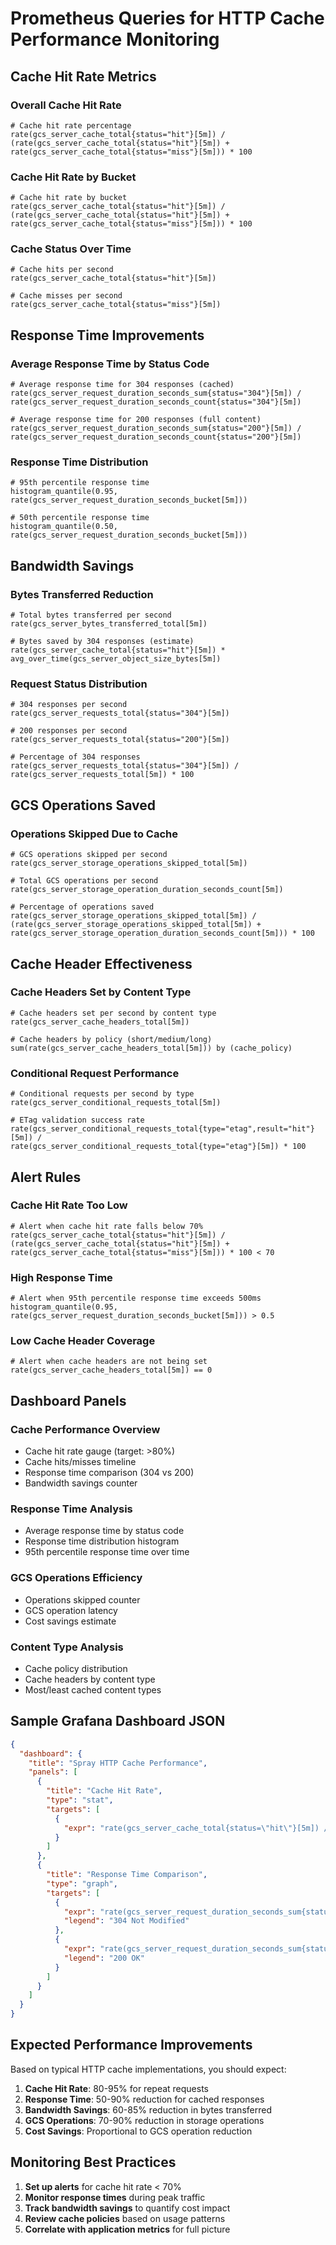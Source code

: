 # Prometheus Queries for HTTP Cache Performance Monitoring

## Cache Hit Rate Metrics

### Overall Cache Hit Rate
```promql
# Cache hit rate percentage
rate(gcs_server_cache_total{status="hit"}[5m]) / 
(rate(gcs_server_cache_total{status="hit"}[5m]) + rate(gcs_server_cache_total{status="miss"}[5m])) * 100
```

### Cache Hit Rate by Bucket
```promql
# Cache hit rate by bucket
rate(gcs_server_cache_total{status="hit"}[5m]) / 
(rate(gcs_server_cache_total{status="hit"}[5m]) + rate(gcs_server_cache_total{status="miss"}[5m])) * 100
```

### Cache Status Over Time
```promql
# Cache hits per second
rate(gcs_server_cache_total{status="hit"}[5m])

# Cache misses per second  
rate(gcs_server_cache_total{status="miss"}[5m])
```

## Response Time Improvements

### Average Response Time by Status Code
```promql
# Average response time for 304 responses (cached)
rate(gcs_server_request_duration_seconds_sum{status="304"}[5m]) / 
rate(gcs_server_request_duration_seconds_count{status="304"}[5m])

# Average response time for 200 responses (full content)
rate(gcs_server_request_duration_seconds_sum{status="200"}[5m]) / 
rate(gcs_server_request_duration_seconds_count{status="200"}[5m])
```

### Response Time Distribution
```promql
# 95th percentile response time
histogram_quantile(0.95, rate(gcs_server_request_duration_seconds_bucket[5m]))

# 50th percentile response time
histogram_quantile(0.50, rate(gcs_server_request_duration_seconds_bucket[5m]))
```

## Bandwidth Savings

### Bytes Transferred Reduction
```promql
# Total bytes transferred per second
rate(gcs_server_bytes_transferred_total[5m])

# Bytes saved by 304 responses (estimate)
rate(gcs_server_cache_total{status="hit"}[5m]) * 
avg_over_time(gcs_server_object_size_bytes[5m])
```

### Request Status Distribution
```promql
# 304 responses per second
rate(gcs_server_requests_total{status="304"}[5m])

# 200 responses per second
rate(gcs_server_requests_total{status="200"}[5m])

# Percentage of 304 responses
rate(gcs_server_requests_total{status="304"}[5m]) / 
rate(gcs_server_requests_total[5m]) * 100
```

## GCS Operations Saved

### Operations Skipped Due to Cache
```promql
# GCS operations skipped per second
rate(gcs_server_storage_operations_skipped_total[5m])

# Total GCS operations per second
rate(gcs_server_storage_operation_duration_seconds_count[5m])

# Percentage of operations saved
rate(gcs_server_storage_operations_skipped_total[5m]) / 
(rate(gcs_server_storage_operations_skipped_total[5m]) + rate(gcs_server_storage_operation_duration_seconds_count[5m])) * 100
```

## Cache Header Effectiveness

### Cache Headers Set by Content Type
```promql
# Cache headers set per second by content type
rate(gcs_server_cache_headers_total[5m])

# Cache headers by policy (short/medium/long)
sum(rate(gcs_server_cache_headers_total[5m])) by (cache_policy)
```

### Conditional Request Performance
```promql
# Conditional requests per second by type
rate(gcs_server_conditional_requests_total[5m])

# ETag validation success rate
rate(gcs_server_conditional_requests_total{type="etag",result="hit"}[5m]) / 
rate(gcs_server_conditional_requests_total{type="etag"}[5m]) * 100
```

## Alert Rules

### Cache Hit Rate Too Low
```promql
# Alert when cache hit rate falls below 70%
rate(gcs_server_cache_total{status="hit"}[5m]) / 
(rate(gcs_server_cache_total{status="hit"}[5m]) + rate(gcs_server_cache_total{status="miss"}[5m])) * 100 < 70
```

### High Response Time
```promql
# Alert when 95th percentile response time exceeds 500ms
histogram_quantile(0.95, rate(gcs_server_request_duration_seconds_bucket[5m])) > 0.5
```

### Low Cache Header Coverage
```promql
# Alert when cache headers are not being set
rate(gcs_server_cache_headers_total[5m]) == 0
```

## Dashboard Panels

### Cache Performance Overview
- Cache hit rate gauge (target: >80%)
- Cache hits/misses timeline
- Response time comparison (304 vs 200)
- Bandwidth savings counter

### Response Time Analysis
- Average response time by status code
- Response time distribution histogram
- 95th percentile response time over time

### GCS Operations Efficiency
- Operations skipped counter
- GCS operation latency
- Cost savings estimate

### Content Type Analysis
- Cache policy distribution
- Cache headers by content type
- Most/least cached content types

## Sample Grafana Dashboard JSON

```json
{
  "dashboard": {
    "title": "Spray HTTP Cache Performance",
    "panels": [
      {
        "title": "Cache Hit Rate",
        "type": "stat",
        "targets": [
          {
            "expr": "rate(gcs_server_cache_total{status=\"hit\"}[5m]) / (rate(gcs_server_cache_total{status=\"hit\"}[5m]) + rate(gcs_server_cache_total{status=\"miss\"}[5m])) * 100"
          }
        ]
      },
      {
        "title": "Response Time Comparison",
        "type": "graph",
        "targets": [
          {
            "expr": "rate(gcs_server_request_duration_seconds_sum{status=\"304\"}[5m]) / rate(gcs_server_request_duration_seconds_count{status=\"304\"}[5m])",
            "legend": "304 Not Modified"
          },
          {
            "expr": "rate(gcs_server_request_duration_seconds_sum{status=\"200\"}[5m]) / rate(gcs_server_request_duration_seconds_count{status=\"200\"}[5m])",
            "legend": "200 OK"
          }
        ]
      }
    ]
  }
}
```

## Expected Performance Improvements

Based on typical HTTP cache implementations, you should expect:

1. **Cache Hit Rate**: 80-95% for repeat requests
2. **Response Time**: 50-90% reduction for cached responses
3. **Bandwidth Savings**: 60-85% reduction in bytes transferred
4. **GCS Operations**: 70-90% reduction in storage operations
5. **Cost Savings**: Proportional to GCS operation reduction

## Monitoring Best Practices

1. **Set up alerts** for cache hit rate < 70%
2. **Monitor response times** during peak traffic
3. **Track bandwidth savings** to quantify cost impact
4. **Review cache policies** based on usage patterns
5. **Correlate with application metrics** for full picture 